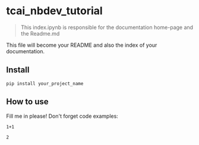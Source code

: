 # tcai_nbdev_tutorial
> This index.ipynb is responsible for the documentation home-page and the Readme.md


This file will become your README and also the index of your documentation.

## Install

`pip install your_project_name`

## How to use

Fill me in please! Don't forget code examples:

```
1+1
```




    2


